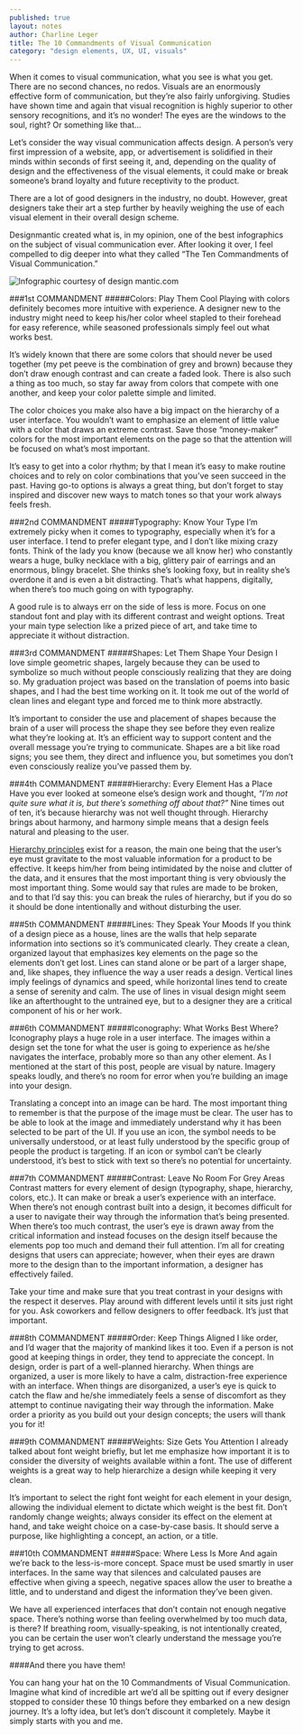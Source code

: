 ```yaml
---
published: true
layout: notes
author: Charline Leger
title: The 10 Commandments of Visual Communication
category: "design elements, UX, UI, visuals"
---
```


When it comes to visual communication, what you see is what you get. There are no second chances, no redos. Visuals are an enormously effective form of communication, but they’re also fairly unforgiving. Studies have shown time and again that visual recognition is highly superior to other sensory recognitions, and it’s no wonder! The eyes are the windows to the soul, right? Or something like that…

Let’s consider the way visual communication affects design. A person’s very first impression of a website, app, or advertisement is solidified in their minds within seconds of first seeing it, and, depending on the quality of design and the effectiveness of the visual elements, it could make or break someone’s brand loyalty and future receptivity to the product. 

There are a lot of good designers in the industry, no doubt. However, great designers take their art a step further by heavily weighing the use of each visual element in their overall design scheme. 

Designmantic created what is, in my opinion, one of the best infographics on the subject of visual communication ever. After looking it over, I feel compelled to dig deeper into what they called “The Ten Commandments of Visual Communication.”

![Infographic courtesy of design mantic.com]({{site.baseurl}}/http://www.designmantic.com/blog/wp-content/uploads/2014/11/Visual-infography.png)

###1st COMMANDMENT 
#####Colors: Play Them Cool
Playing with colors definitely becomes more intuitive with experience. A designer new to the industry might need to keep his/her color wheel stapled to their forehead for easy reference, while seasoned professionals simply feel out what works best. 

It’s widely known that there are some colors that should never be used together (my pet peeve is the combination of grey and brown) because they don’t draw enough contrast and can create a faded look. There is also such a thing as too much, so stay far away from colors that compete with one another, and keep your color palette simple and limited.

The color choices you make also have a big impact on the hierarchy of a user interface. You wouldn’t want to emphasize an element of little value with a color that draws an extreme contrast. Save those “money-maker” colors for the most important elements on the page so that the attention will be focused on what’s most important. 

It’s easy to get into a color rhythm; by that I mean it’s easy to make routine choices and to rely on color combinations that you’ve seen succeed in the past. Having go-to options is always a great thing, but don’t forget to stay inspired and discover new ways to match tones so that your work always feels fresh.

###2nd COMMANDMENT
#####Typography: Know Your Type
I’m extremely picky when it comes to typography, especially when it’s for a user interface. I tend to prefer elegant type, and I don’t like mixing crazy fonts. Think of the lady you know (because we all know her) who constantly wears a huge, bulky necklace with a big, glittery pair of earrings and an enormous, blingy bracelet. She thinks she’s looking foxy, but in reality she’s overdone it and is even a bit distracting. That’s what happens, digitally, when there’s too much going on with typography. 

A good rule is to always err on the side of less is more. Focus on one standout font and play with its different contrast and weight options. Treat your main type selection like a prized piece of art, and take time to appreciate it without distraction.

###3rd COMMANDMENT
#####Shapes: Let Them Shape Your Design
I love simple geometric shapes, largely because they can be used to symbolize so much without people consciously realizing that they are doing so. My graduation project was based on the translation of poems into basic shapes, and I had the best time working on it. It took me out of the world of clean lines and elegant type and forced me to think more abstractly. 

It’s important to consider the use and placement of shapes because the brain of a user will process the shape they see before they even realize what they’re looking at. It’s an efficient way to support content and the overall message you’re trying to communicate. Shapes are a bit like road signs; you see them, they direct and influence you, but sometimes you don’t even consciously realize you’ve passed them by. 

###4th COMMANDMENT
#####Hierarchy: Every Element Has a Place
Have you ever looked at someone else’s design work and thought, _“I’m not quite sure what it is, but there’s something off about that?”_ Nine times out of ten, it’s because hierarchy was not well thought through. Hierarchy brings about harmony, and harmony simple means that a design feels natural and pleasing to the user. 

[Hierarchy principles](https://99designs.com/designer-blog/2014/06/09/6-principles-of-visual-hierarchy/) exist for a reason, the main one being that the user’s eye must gravitate to the most valuable information for a product to be effective. It keeps him/her from being intimidated by the noise and clutter of the data, and it ensures that the most important thing is very obviously the most important thing. Some would say that rules are made to be broken, and to that I’d say this: you can break the rules of hierarchy, but if you do so it should be done intentionally and without disturbing the user. 

###5th COMMANDMENT
#####Lines: They Speak Your Moods
If you think of a design piece as a house, lines are the walls that help separate information into sections so it’s communicated clearly. They create a clean, organized layout that emphasizes key elements on the page so the elements don’t get lost. Lines can stand alone or be part of a larger shape, and, like shapes, they influence the way a user reads a design. Vertical lines imply feelings of dynamics and speed, while horizontal lines tend to create a sense of serenity and calm. The use of lines in visual design might seem like an afterthought to the untrained eye, but to a designer they are a critical component of his or her work.

###6th COMMANDMENT
#####Iconography: What Works Best Where?
Iconography plays a huge role in a user interface. The images within a design set the tone for what the user is going to experience as he/she navigates the interface, probably more so than any other element. As I mentioned at the start of this post, people are visual by nature. Imagery speaks loudly, and there’s no room for error when you’re building an image into your design.

Translating a concept into an image can be hard. The most important thing to remember is that the purpose of the image must be clear. The user has to be able to look at the image and immediately understand why it has been selected to be part of the UI. If you use an icon, the symbol needs to be universally understood, or at least fully understood by the specific group of people the product is targeting. If an icon or symbol can’t be clearly understood, it’s best to stick with text so there’s no potential for uncertainty.

###7th COMMANDMENT
#####Contrast: Leave No Room For Grey Areas
Contrast matters for every element of design (typography, shape, hierarchy, colors, etc.). It can make or break a user’s experience with an interface. When there’s not enough contrast built into a design, it becomes difficult for a user to navigate their way through the information that’s being presented. When there’s too much contrast, the user’s eye is drawn away from the critical information and instead focuses on the design itself because the elements pop too much and demand their full attention. I’m all for creating designs that users can appreciate; however, when their eyes are drawn more to the design than to the important information, a designer has effectively failed.

Take your time and make sure that you treat contrast in your designs with the respect it deserves. Play around with different levels until it sits just right for you. Ask coworkers and fellow designers to offer feedback. It’s just that important.

###8th COMMANDMENT
#####Order: Keep Things Aligned
I like order, and I’d wager that the majority of mankind likes it too. Even if a person is not good at keeping things in order, they tend to appreciate the concept. In design, order is part of a well-planned hierarchy. When things are organized, a user is more likely to have a calm, distraction-free experience with an interface. When things are disorganized, a user’s eye is quick to catch the flaw and he/she immediately feels a sense of discomfort as they attempt to continue navigating their way through the information. Make order a priority as you build out your design concepts; the users will thank you for it!

###9th COMMANDMENT
#####Weights: Size Gets You Attention
I already talked about font weight briefly, but let me emphasize how important it is to consider the diversity of weights available within a font. The use of different weights is a great way to help hierarchize a design while keeping it very clean. 

It’s important to select the right font weight for each element in your design, allowing the individual element to dictate which weight is the best fit. Don’t randomly change weights; always consider its effect on the element at hand, and take weight choice on a case-by-case basis. It should serve a purpose, like highlighting a concept, an action, or a title.

###10th COMMANDMENT
#####Space: Where Less Is More
And again we’re back to the less-is-more concept. Space must be used smartly in user interfaces. In the same way that silences and calculated pauses are effective when giving a speech, negative spaces allow the user to breathe a little, and to understand and digest the information they’ve been given.

We have all experienced interfaces that don’t contain not enough negative space. There’s nothing worse than feeling overwhelmed by too much data, is there? If breathing room, visually-speaking, is not intentionally created, you can be certain the user won’t clearly understand the message you’re trying to get across.

####And there you have them! 

You can hang your hat on the 10 Commandments of Visual Communication. Imagine what kind of incredible art we’d all be spitting out if every designer stopped to consider these 10 things before they embarked on a new design journey. It’s a lofty idea, but let’s don’t discount it completely. Maybe it simply starts with you and me. 
